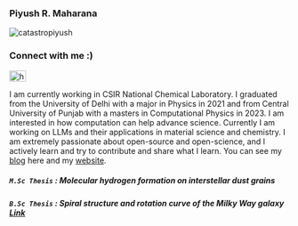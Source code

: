 ###    Piyush R. Maharana
<p align="left"> <img src="https://komarev.com/ghpvc/?username=catastropiyush&label=Profile%20views&color=0e75b6&style=flat" alt="catastropiyush" /> </p>

<h3 align="left">Connect with me :)</h3>
<p align="left">
<a href="https://www.linkedin.com/in/piyush-ranjan-maharana-1b14b2197/" target="blank"><img align="center" src="https://raw.githubusercontent.com/rahuldkjain/github-profile-readme-generator/master/src/images/icons/Social/linked-in-alt.svg" alt="https://www.linkedin.com/in/piyush-ranjan-maharana-1b14b2197/" height="20" width="30" /></a>
</p>

I am currently working in CSIR National Chemical Laboratory. I graduated from the University of Delhi with a major in Physics in 2021 and from Central University of Punjab with a masters in Computational Physics in 2023.
I am interested in how computation can help advance science. Currently I am working on LLMs and their applications in material science and chemistry. I am extremely passionate about open-source and open-science, and I actively learn and try to contribute and share what I learn. 
You can see my <a href="https://piyushmaharanacats.blogspot.com/" target="_blank"> blog</a> here and my <a href="https://catastropiyush.github.io/" target="_blank">website</a>.
#####  `M.Sc Thesis` : Molecular hydrogen formation on interstellar dust grains
#####  `B.Sc Thesis` : Spiral structure and rotation curve of the Milky Way galaxy <a href="https://iopscience.iop.org/article/10.1088/1742-6596/2267/1/012053" target="_blank"> Link</a>

